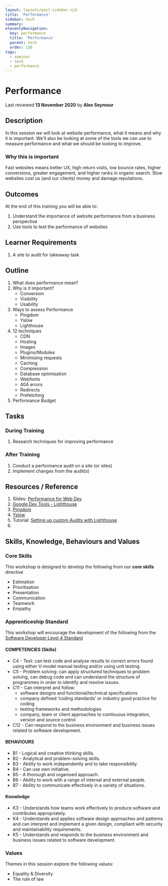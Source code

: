 ```yaml
---
layout: layouts/post-sidebar.njk
title: 'Performance'
sidebar: tech
summary:
eleventyNavigation:
  key: performance
  title: 'Performance'
  parent: tech
  order: 130
tags:
  - seminar
  - tech
  - performance
---
```


# Performance

Last reviewed **13 November 2020** by **Alex Seymour**

## Description

In this session we will look at website performance, what it means and why it is important. We'll also be looking at some of the tools we can use to measure performance and what we should be looking to improve.

### Why this is important

Fast websites means better UX, high return visits, low bounce rates, higher conversions, greater engagement, and higher ranks in organic search. Slow websites cost us (and our clients) money and damage reputations.

## Outcomes

At the end of this training you will be able to:

1. Understand the importance of website performance from a business perspective
1. Use tools to test the performance of websites

## Learner Requirements

1. A site to audit for takeaway task

## Outline

1. What does performance mean?
1. Why is it important?
   - Conversion
   - Visibility
   - Usability
1. Ways to assess Performance
   - Pingdom
   - Yslow
   - Lighthouse
1. 12 techniques
   - CDN
   - Hosting
   - Images
   - Plugins/Modules
   - Minimising requests
   - Caching
   - Compression
   - Database optimisation
   - Webfonts
   - 404 errors
   - Redirects
   - Prefetching
1. Performance Budget

## Tasks

### During Training

1. Research techniques for improving performance

### After Training

1. Conduct a performance audit on a site (or sites)
1. Implement changes from the audit(s)

## Resources / Reference

1. Slides: [Performance for Web Dev](https://docs.google.com/presentation/d/1mrHH-e4b_EDYCidDoZmlGxCwMoX0QdkUxofCiXQCf-8/edit?usp=sharing)
1. [Google Dev Tools - Lighthouse](https://developers.google.com/web/tools/lighthouse/#devtools)
1. [Pingdom](https://tools.pingdom.com/)
1. [Yslow](http://yslow.org/)
1. Tutorial: [Setting up custom Audits with Lighthouse](https://www.aymen-loukil.com/en/blog-en/google-lighthouse-custom-audits/)
1.

## Skills, Knowledge, Behaviours and Values

### Core Skills

This workshop is designed to develop the following from our **core skills** directive

- Estimation
- Prioritisation
- Presentation
- Communication
- Teamwork
- Empathy

### Apprenticeship Standard

This workshop will encourage the development of the following from the [Software Developer Level 4 Standard](https://www.instituteforapprenticeships.org/apprenticeship-standards/software-developer/)

#### COMPETENCIES (Skills)

- C4 - Test: can test code and analyse results to correct errors found using either V-model manual testing and/or using unit testing.
- C5 - Problem solving: can apply structured techniques to problem solving, can debug code and can understand the structure of programmes in order to identify and resolve issues.
- C11 - Can interpret and follow:
  - software designs and functional/technical specifications
  - company defined ‘coding standards’ or industry good practice for coding
  - testing frameworks and methodologies
  - company, team or client approaches to continuous integration, version and source control
- C12 - Can respond to the business environment and business issues related to software development.

#### BEHAVIOURS

- B1 - Logical and creative thinking skills.
- B2 - Analytical and problem-solving skills.
- B3 - Ability to work independently and to take responsibility.
- B4 - Can use own initiative.
- B5 - A thorough and organised approach.
- B6 - Ability to work with a range of internal and external people.
- B7 - Ability to communicate effectively in a variety of situations.

#### Knowledge

- K3 - Understands how teams work effectively to produce software and contributes appropriately.
- K4 - Understands and applies software design approaches and patterns and can interpret and implement a given design, compliant with security and maintainability requirements.
- K5 - Understands and responds to the business environment and business issues related to software development.

### Values

Themes in this session explore the following values:

- Equality & Diversity
- The rule of law
